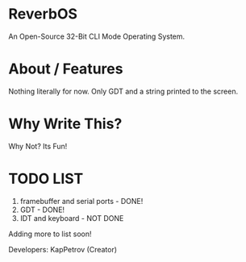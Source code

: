 # ReverbOS
An Open-Source 32-Bit CLI Mode Operating System.

# About / Features
Nothing literally for now. Only GDT and a string printed to the screen.

# Why Write This?
Why Not? Its Fun!

# TODO LIST
1. framebuffer and serial ports - DONE!
2. GDT - DONE!
3. IDT and keyboard - NOT DONE

Adding more to list soon!

Developers:
KapPetrov (Creator)
